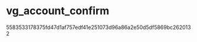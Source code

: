 vg_account_confirm
==================
5583533178375fd47d1af757edf41e251073d96a86a2e50d5df5869bc2620132
